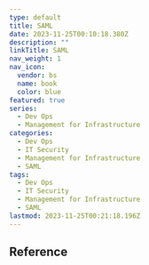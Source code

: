 ```yaml
---
type: default
title: SAML
date: 2023-11-25T00:10:18.380Z
description: ""
linkTitle: SAML
nav_weight: 1
nav_icon:
  vendor: bs
  name: book
  color: blue
featured: true
series:
  - Dev Ops
  - Management for Infrastructure
categories:
  - Dev Ops
  - IT Security
  - Management for Infrastructure
  - SAML
tags:
  - Dev Ops
  - IT Security
  - Management for Infrastructure
  - SAML
lastmod: 2023-11-25T00:21:18.196Z
---
```


## Reference
